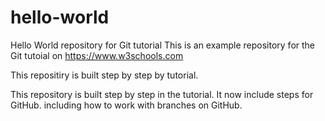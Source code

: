 # hello-world
Hello World repository for Git tutorial
This is an example repository for the Git tutoial on https://www.w3schools.com

This repositiry is built step by step by tutorial.

This repository is built step by step in the tutorial.
It now include  steps for GitHub.
including how to work with branches on GitHub.
